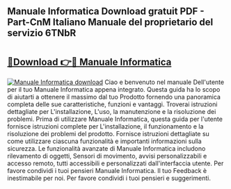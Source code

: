 ## Manuale Informatica Download gratuit PDF - Part-CnM Italiano Manuale del proprietario del servizio 6TNbR

# <h2><a href="http://dfb9a4f.blite.top/?on=Manuale+Informatica">🔗Download 👉🔴 Manuale Informatica</a></h2>

[![Manuale Informatica download](https://i.imgur.com/lujVjoI.png)](http://dfb9a4f.blite.top/?on=Manuale+Informatica)
Ciao e benvenuto nel manuale Dell'utente per il tuo Manuale Informatica appena integrato. Questa guida ha lo scopo di aiutarti a ottenere il massimo dal tuo Prodotto fornendo una panoramica completa delle sue caratteristiche, funzioni e vantaggi. Troverai istruzioni dettagliate per L'installazione, L'uso, la manutenzione e la risoluzione dei problemi. Prima di utilizzare Manuale Informatica, questa guida per l'utente fornisce istruzioni complete per L'installazione, il funzionamento e la risoluzione dei problemi del prodotto. Fornisce istruzioni dettagliate su come utilizzare ciascuna funzionalità e importanti informazioni sulla sicurezza. Le funzionalità avanzate di Manuale Informatica includono rilevamento di oggetti, Sensori di movimento, avvisi personalizzabili e accesso remoto, tutti accessibili e personalizzati dall'interfaccia utente. Per favore condividi i tuoi pensieri Manuale Informatica. Il tuo Feedback è inestimabile per noi. Per favore condividi i tuoi pensieri e suggerimenti.
